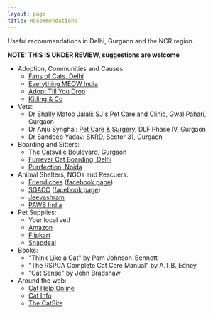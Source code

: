 ```yaml
---
layout: page
title: Recommendations
---
```


Useful recommendations in Delhi, Gurgaon and the NCR region.

**NOTE: THIS IS UNDER REVIEW, suggestions are welcome**

  - Adoption, Communities and Causes:
    - [Fans of Cats, Delhi](https://www.facebook.com/groups/850715891625822/about/)
    - [Everything MEOW India](https://www.facebook.com/everythingmeow.india/)
    - [Adopt Till You Drop](https://www.facebook.com/adoptillyoudrop/)
    - [Kitling & Co](https://www.facebook.com/KitlingAndCo/)
  - Vets:
    - Dr Shally Matoo Jalali: [SJ's Pet Care and Clinic](http://sjspetcare.com), Gwal Pahari, Gurgaon
    - Dr Anju Synghal: [Pet Care & Surgery](http://www.petcareandsurgery.com/), DLF Phase IV, Gurgaon
    - Dr Sandeep Yadav: SKRD, Sector 31, Gurgaon
  - Boarding and Sitters:
    - [The Catsville Boulevard, Gurgaon](https://www.facebook.com/thecatsvilleboulevardboarding/)
    - [Furrever Cat Boarding, Delhi](https://www.facebook.com/furreverbyisha/)
    - [Purrfection, Noida](https://www.facebook.com/purrfectionIndia/)
  - Animal Shelters, NGOs and Rescuers:
    - [Friendicoes](https://friendicoes.org/) ([facebook page](https://www.facebook.com/friendicoesindia/))
    - [SGACC](http://www.sanjaygandhianimalcarecentre.org/) ([facebook page](https://www.facebook.com/sanjay.gandhiACC/))
    - [Jeevashram](http://jeevashram.org/)
    - [PAWS India](http://www.pawsindia.org/)
  - Pet Supplies:
    - Your local vet!
    - [Amazon](https://www.amazon.in/Cats-Supplies/b/ref=sv_petsupplies_2?ie=UTF8&node=4771341031)
    - [Flipkart](https://www.flipkart.com/pets-store)
    - [Snapdeal](https://www.snapdeal.com/products/cat-supplies)
  - Books:
    - "Think Like a Cat" by Pam Johnson-Bennett
    - "The RSPCA Complete Cat Care Manual" by A.T.B. Edney
    - "Cat Sense" by John Bradshaw
  - Around the web:
    - [Cat Help Online](http://www.cathelp-online.com)
    - [Cat Info](https://catinfo.org/)
    - [The CatSite](https://thecatsite.com/forums/)
